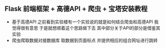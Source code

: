 ## Flask 前端框架 + 高德API + 爬虫 + 宝塔安装教程
- 基于高德API  之前看到实验楼有一个实验说的就是如何结合爬虫和高德API 我觉得很有意思 于是就想顺着这个思路做下去 其中部分关于API的部分是借鉴其实验
- 爬虫爬取数据对接数据库  取数据到页面标点 并提供相应的组合网址进行跳转
